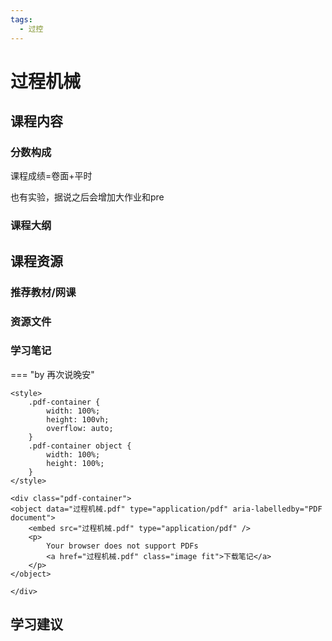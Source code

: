 ```yaml
---
tags:
  - 过控
---
```


# 过程机械

## 课程内容

### 分数构成

课程成绩=卷面+平时

也有实验，据说之后会增加大作业和pre

### 课程大纲





## 课程资源

### 推荐教材/网课

### 资源文件

### 学习笔记

=== "by 再次说晚安"

    <style>
        .pdf-container {
            width: 100%;
            height: 100vh;
            overflow: auto;
        }
        .pdf-container object {
            width: 100%;
            height: 100%;
        }
    </style>

    <div class="pdf-container">
    <object data="过程机械.pdf" type="application/pdf" aria-labelledby="PDF document">
        <embed src="过程机械.pdf" type="application/pdf" />
        <p>
            Your browser does not support PDFs
            <a href="过程机械.pdf" class="image fit">下载笔记</a>
        </p>
    </object>

    </div>

## 学习建议
